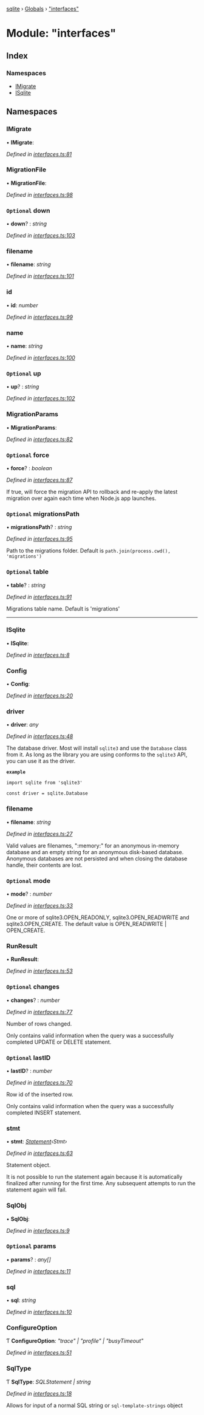[sqlite](../README.md) › [Globals](../globals.md) › ["interfaces"](_interfaces_.md)

# Module: "interfaces"

## Index

### Namespaces

* [IMigrate](_interfaces_.md#imigrate)
* [ISqlite](_interfaces_.md#isqlite)

## Namespaces

###  IMigrate

• **IMigrate**:

*Defined in [interfaces.ts:81](https://github.com/kriasoft/node-sqlite/blob/4fec1c3/src/interfaces.ts#L81)*

###  MigrationFile

• **MigrationFile**:

*Defined in [interfaces.ts:98](https://github.com/kriasoft/node-sqlite/blob/4fec1c3/src/interfaces.ts#L98)*

### `Optional` down

• **down**? : *string*

*Defined in [interfaces.ts:103](https://github.com/kriasoft/node-sqlite/blob/4fec1c3/src/interfaces.ts#L103)*

###  filename

• **filename**: *string*

*Defined in [interfaces.ts:101](https://github.com/kriasoft/node-sqlite/blob/4fec1c3/src/interfaces.ts#L101)*

###  id

• **id**: *number*

*Defined in [interfaces.ts:99](https://github.com/kriasoft/node-sqlite/blob/4fec1c3/src/interfaces.ts#L99)*

###  name

• **name**: *string*

*Defined in [interfaces.ts:100](https://github.com/kriasoft/node-sqlite/blob/4fec1c3/src/interfaces.ts#L100)*

### `Optional` up

• **up**? : *string*

*Defined in [interfaces.ts:102](https://github.com/kriasoft/node-sqlite/blob/4fec1c3/src/interfaces.ts#L102)*

###  MigrationParams

• **MigrationParams**:

*Defined in [interfaces.ts:82](https://github.com/kriasoft/node-sqlite/blob/4fec1c3/src/interfaces.ts#L82)*

### `Optional` force

• **force**? : *boolean*

*Defined in [interfaces.ts:87](https://github.com/kriasoft/node-sqlite/blob/4fec1c3/src/interfaces.ts#L87)*

If true, will force the migration API to rollback and re-apply the latest migration over
again each time when Node.js app launches.

### `Optional` migrationsPath

• **migrationsPath**? : *string*

*Defined in [interfaces.ts:95](https://github.com/kriasoft/node-sqlite/blob/4fec1c3/src/interfaces.ts#L95)*

Path to the migrations folder. Default is `path.join(process.cwd(), 'migrations')`

### `Optional` table

• **table**? : *string*

*Defined in [interfaces.ts:91](https://github.com/kriasoft/node-sqlite/blob/4fec1c3/src/interfaces.ts#L91)*

Migrations table name. Default is 'migrations'

___

###  ISqlite

• **ISqlite**:

*Defined in [interfaces.ts:8](https://github.com/kriasoft/node-sqlite/blob/4fec1c3/src/interfaces.ts#L8)*

###  Config

• **Config**:

*Defined in [interfaces.ts:20](https://github.com/kriasoft/node-sqlite/blob/4fec1c3/src/interfaces.ts#L20)*

###  driver

• **driver**: *any*

*Defined in [interfaces.ts:48](https://github.com/kriasoft/node-sqlite/blob/4fec1c3/src/interfaces.ts#L48)*

The database driver. Most will install `sqlite3` and use the `Database` class from it.
As long as the library you are using conforms to the `sqlite3` API, you can use it as
the driver.

**`example`** 

```
import sqlite from 'sqlite3'

const driver = sqlite.Database
```

###  filename

• **filename**: *string*

*Defined in [interfaces.ts:27](https://github.com/kriasoft/node-sqlite/blob/4fec1c3/src/interfaces.ts#L27)*

Valid values are filenames, ":memory:" for an anonymous in-memory
database and an empty string for an anonymous disk-based database.
Anonymous databases are not persisted and when closing the database
handle, their contents are lost.

### `Optional` mode

• **mode**? : *number*

*Defined in [interfaces.ts:33](https://github.com/kriasoft/node-sqlite/blob/4fec1c3/src/interfaces.ts#L33)*

One or more of sqlite3.OPEN_READONLY, sqlite3.OPEN_READWRITE and
sqlite3.OPEN_CREATE. The default value is OPEN_READWRITE | OPEN_CREATE.

###  RunResult

• **RunResult**:

*Defined in [interfaces.ts:53](https://github.com/kriasoft/node-sqlite/blob/4fec1c3/src/interfaces.ts#L53)*

### `Optional` changes

• **changes**? : *number*

*Defined in [interfaces.ts:77](https://github.com/kriasoft/node-sqlite/blob/4fec1c3/src/interfaces.ts#L77)*

Number of rows changed.

Only contains valid information when the query was a
successfully completed UPDATE or DELETE statement.

### `Optional` lastID

• **lastID**? : *number*

*Defined in [interfaces.ts:70](https://github.com/kriasoft/node-sqlite/blob/4fec1c3/src/interfaces.ts#L70)*

Row id of the inserted row.

Only contains valid information when the query was a successfully
completed INSERT statement.

###  stmt

• **stmt**: *[Statement](../classes/_statement_.statement.md)‹Stmt›*

*Defined in [interfaces.ts:63](https://github.com/kriasoft/node-sqlite/blob/4fec1c3/src/interfaces.ts#L63)*

Statement object.

It is not possible to run the statement again because it is
automatically finalized after running for the first time.
Any subsequent attempts to run the statement again will fail.

###  SqlObj

• **SqlObj**:

*Defined in [interfaces.ts:9](https://github.com/kriasoft/node-sqlite/blob/4fec1c3/src/interfaces.ts#L9)*

### `Optional` params

• **params**? : *any[]*

*Defined in [interfaces.ts:11](https://github.com/kriasoft/node-sqlite/blob/4fec1c3/src/interfaces.ts#L11)*

###  sql

• **sql**: *string*

*Defined in [interfaces.ts:10](https://github.com/kriasoft/node-sqlite/blob/4fec1c3/src/interfaces.ts#L10)*

###  ConfigureOption

Ƭ **ConfigureOption**: *"trace" | "profile" | "busyTimeout"*

*Defined in [interfaces.ts:51](https://github.com/kriasoft/node-sqlite/blob/4fec1c3/src/interfaces.ts#L51)*

###  SqlType

Ƭ **SqlType**: *SQLStatement | string*

*Defined in [interfaces.ts:18](https://github.com/kriasoft/node-sqlite/blob/4fec1c3/src/interfaces.ts#L18)*

Allows for input of a normal SQL string or
`sql-template-strings` object
